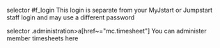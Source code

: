 selector #f_login
This login is separate from your MyJstart or Jumpstart staff login and may use a different password

selector .administration>a[href~="mc.timesheet"]
You can administer member timesheets here
